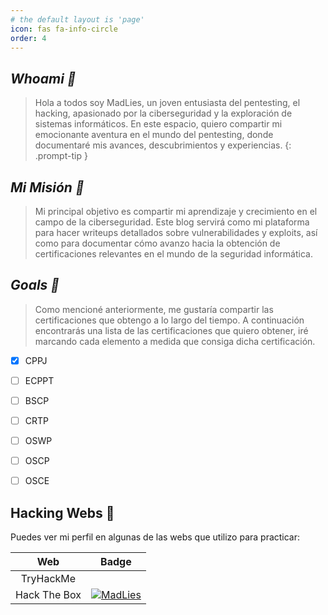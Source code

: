 ```yaml
---
# the default layout is 'page'
icon: fas fa-info-circle
order: 4
---
```


## ***Whoami 🦆***

>Hola a todos soy MadLies, un joven entusiasta del pentesting, el hacking, apasionado por la ciberseguridad y la exploración de sistemas informáticos. En este espacio, quiero compartir mi emocionante aventura en el mundo del pentesting, donde documentaré mis avances, descubrimientos y experiencias.
{: .prompt-tip }

## ***Mi Misión 🦖***

>Mi principal objetivo es compartir mi aprendizaje y crecimiento en el campo de la ciberseguridad. Este blog servirá como mi plataforma para hacer writeups detallados sobre vulnerabilidades y exploits, así como para documentar cómo avanzo hacia la obtención de certificaciones relevantes en el mundo de la seguridad informática.

## ***Goals 📜***

> Como mencioné anteriormente, me gustaría compartir las certificaciones que obtengo a lo largo del tiempo. A continuación encontrarás una lista de las certificaciones que quiero obtener, iré marcando cada elemento a medida que consiga dicha certificación.
- [x] CPPJ
- [ ] ECPPT
- [ ] BSCP
- [ ] CRTP
- [ ] OSWP
- [ ] OSCP
- [ ] OSCE


## **Hacking Webs 🥇**  

Puedes ver mi perfil en algunas de las webs que utilizo para practicar:


| Web | Badge  |
|:----------------------------:|:-------------------:|
|  TryHackMe  | <script src="https://tryhackme.com/badge/1767335"></script> |
| Hack The Box| [![MadLies](https://www.hackthebox.eu/badge/image/1189580)](https://app.hackthebox.com/profile/1189580)|

